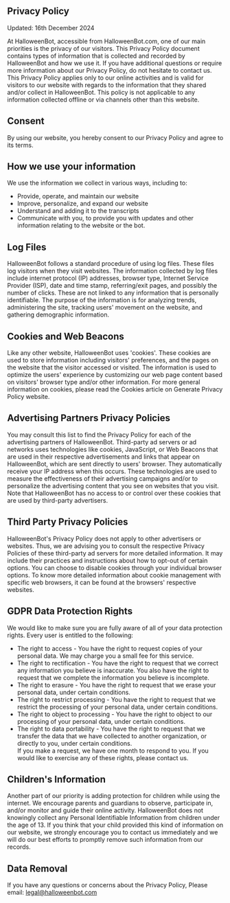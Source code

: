 ## Privacy Policy
Updated: 16th December 2024

At HalloweenBot, accessible from HalloweenBot.com, one of our main priorities is the privacy of our visitors. This Privacy Policy document contains types of information that is collected and recorded by HalloweenBot and how we use it. If you have additional questions or require more information about our Privacy Policy, do not hesitate to contact us. This Privacy Policy applies only to our online activities and is valid for visitors to our website with regards to the information that they shared and/or collect in HalloweenBot. This policy is not applicable to any information collected offline or via channels other than this website.

## Consent

By using our website, you hereby consent to our Privacy Policy and agree to its terms.

## How we use your information

We use the information we collect in various ways, including to:  
- Provide, operate, and maintain our website  
- Improve, personalize, and expand our website  
- Understand and adding it to the transcripts  
- Communicate with you, to provide you with updates and other information relating to the website or the bot.

## Log Files

HalloweenBot follows a standard procedure of using log files. These files log visitors when they visit websites. The information collected by log files include internet protocol (IP) addresses, browser type, Internet Service Provider (ISP), date and time stamp, referring/exit pages, and possibly the number of clicks. These are not linked to any information that is personally identifiable. The purpose of the information is for analyzing trends, administering the site, tracking users' movement on the website, and gathering demographic information.

## Cookies and Web Beacons

Like any other website, HalloweenBot uses 'cookies'. These cookies are used to store information including visitors' preferences, and the pages on the website that the visitor accessed or visited. The information is used to optimize the users' experience by customizing our web page content based on visitors' browser type and/or other information. For more general information on cookies, please read the Cookies article on Generate Privacy Policy website.

## Advertising Partners Privacy Policies

You may consult this list to find the Privacy Policy for each of the advertising partners of HalloweenBot. Third-party ad servers or ad networks uses technologies like cookies, JavaScript, or Web Beacons that are used in their respective advertisements and links that appear on HalloweenBot, which are sent directly to users' browser. They automatically receive your IP address when this occurs. These technologies are used to measure the effectiveness of their advertising campaigns and/or to personalize the advertising content that you see on websites that you visit. Note that HalloweenBot has no access to or control over these cookies that are used by third-party advertisers.

## Third Party Privacy Policies

HalloweenBot's Privacy Policy does not apply to other advertisers or websites. Thus, we are advising you to consult the respective Privacy Policies of these third-party ad servers for more detailed information. It may include their practices and instructions about how to opt-out of certain options. You can choose to disable cookies through your individual browser options. To know more detailed information about cookie management with specific web browsers, it can be found at the browsers' respective websites.

## GDPR Data Protection Rights

We would like to make sure you are fully aware of all of your data protection rights. Every user is entitled to the following:  
- The right to access - You have the right to request copies of your personal data. We may charge you a small fee for this service.  
- The right to rectification - You have the right to request that we correct any information you believe is inaccurate. You also have the right to request that we complete the information you believe is incomplete.  
- The right to erasure - You have the right to request that we erase your personal data, under certain conditions.  
- The right to restrict processing - You have the right to request that we restrict the processing of your personal data, under certain conditions.  
- The right to object to processing - You have the right to object to our processing of your personal data, under certain conditions.  
- The right to data portability - You have the right to request that we transfer the data that we have collected to another organization, or directly to you, under certain conditions.  
If you make a request, we have one month to respond to you. If you would like to exercise any of these rights, please contact us.

## Children's Information

Another part of our priority is adding protection for children while using the internet. We encourage parents and guardians to observe, participate in, and/or monitor and guide their online activity. HalloweenBot does not knowingly collect any Personal Identifiable Information from children under the age of 13. If you think that your child provided this kind of information on our website, we strongly encourage you to contact us immediately and we will do our best efforts to promptly remove such information from our records.

## Data Removal

If you have any questions or concerns about the Privacy Policy, Please email: legal@halloweenbot.com